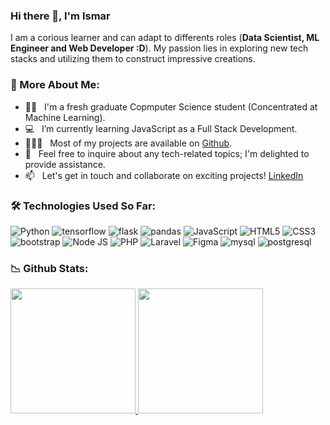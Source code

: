 ### Hi there 👋, I'm Ismar

I am a corious learner and can adapt to differents roles (**Data Scientist, ML Engineer and Web Developer :D**). My passion lies in exploring new tech stacks and utilizing them to construct impressive creations.

### 🫣 More About Me:

- 🧑‍🎓 &nbsp; I'm a fresh graduate Copmputer Science student (Concentrated at Machine Learning). 
- 💻 &nbsp; I’m currently learning JavaScript as a Full Stack Development.
- 👨🏻‍💻 &nbsp; Most of my projects are available on [Github](https://github.com/ismarapw?tab=repositories).
- 💬 &nbsp; Feel free to inquire about any tech-related topics; I'm delighted to provide assistance.
- 📫 &nbsp; Let's get in touch and collaborate on exciting projects! [LinkedIn](https://www.linkedin.com/in/rahul-jha98/)


### 🛠 Technologies Used So Far:
<div display="flex">
  <img src="https://img.shields.io/badge/python-%2320232a.svg?style=for-the-badge&logo=python" alt="Python"/>
  <img src="https://img.shields.io/badge/tensorflow-%2320232a.svg?style=for-the-badge&logo=tensorflow" alt="tensorflow"/>
  <img src="https://img.shields.io/badge/flask-%2320232a.svg?style=for-the-badge&logo=flask" alt="flask"/>
  <img src="https://img.shields.io/badge/pandas-%2320232a.svg?style=for-the-badge&logo=pandas" alt="pandas"/>
  <img src="https://img.shields.io/badge/javascript-%2320232a.svg?style=for-the-badge&logo=javascript" alt="JavaScript"/>
  <img src="https://img.shields.io/badge/html5-%2320232a.svg?style=for-the-badge&logo=html5" alt="HTML5"/>
  <img src="https://img.shields.io/badge/css3-%2320232a.svg?style=for-the-badge&logo=css3" alt="CSS3"/>
  <img src="https://img.shields.io/badge/bootstrap-%2320232a.svg?style=for-the-badge&logo=bootstrap" alt="bootstrap"/>
  <img src="https://img.shields.io/badge/node.js-%2320232a.svg?style=for-the-badge&logo=node.js" alt="Node JS"/>
  <img src="https://img.shields.io/badge/php-%2320232a.svg?style=for-the-badge&logo=php" alt="PHP"/>
  <img src="https://img.shields.io/badge/laravel-%2320232a.svg?style=for-the-badge&logo=laravel" alt="Laravel"/>
  <img src="https://img.shields.io/badge/figma-%2320232a.svg?style=for-the-badge&logo=figma" alt="Figma"/>
  <img src="https://img.shields.io/badge/mysql-%2320232a.svg?style=for-the-badge&logo=mysql" alt="mysql"/>
  <img src="https://img.shields.io/badge/postgresql-%2320232a.svg?style=for-the-badge&logo=postgresql" alt="postgresql"/>
</div>


### 📉 Github Stats:
<a href="#">
  <img height=200 src="https://github-readme-stats.vercel.app/api?username=ismarapw&show=reviews&show_icons=true&hide_rank=true" />
</a>
<a href="#">
  <img height=200 src="https://github-readme-stats.vercel.app/api/top-langs/?username=ismarapw&layout=compact" />
</a>
